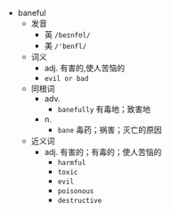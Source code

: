 - baneful
  - 发音
    - 英 `/beɪnfʊl/`
    - 美 `/'benfl/`
  - 词义
    - adj. 有害的,使人苦恼的
    - `evil or bad`
  - 同根词
    - adv.
      - `banefully` 有毒地；致害地
    - n.
      - `bane` 毒药；祸害；灭亡的原因
  - 近义词
    - adj. 有害的；有毒的；使人苦恼的
      - `harmful`
      - `toxic`
      - `evil`
      - `poisonous`
      - `destructive`
